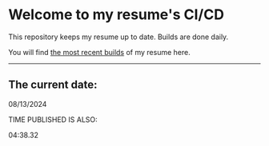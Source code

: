 # Welcome to my resume's CI/CD
This repository keeps my resume up to date. Builds are done daily.
  
You will find [the most recent builds](output/) of my resume here.
* * *
 
## The current date:  
 08/13/2024 
   
  
  
 TIME PUBLISHED IS ALSO: 
  
 04:38.32 
  
  
